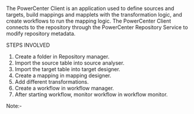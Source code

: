 # 
The PowerCenter Client is an application used to define sources and targets, build mappings and mapplets with the transformation logic, and create workflows to run the mapping logic. The PowerCenter Client connects to the repository through the PowerCenter Repository Service to modify repository metadata.


STEPS INVOLVED

1. Create a folder in Repository manager.
2. Import the source table into source analyser.
3. Import the target table into target designer.
4. Create a mapping in mapping designer.
5. Add different transformations. 
6. Create a workflow in workflow manager.
7. After starting workflow, monitor workflow in workflow monitor.

Note:- 

